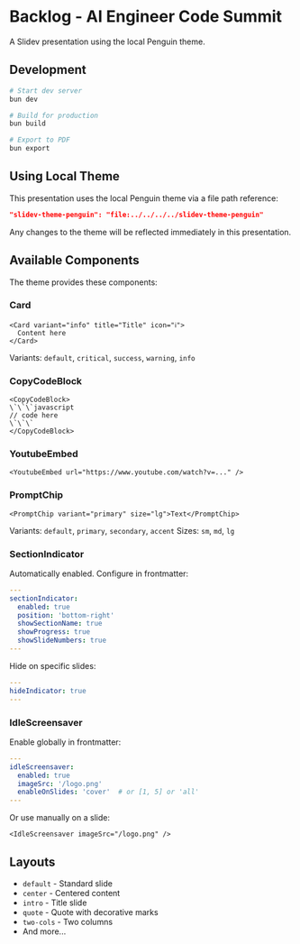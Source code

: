 # Backlog - AI Engineer Code Summit

A Slidev presentation using the local Penguin theme.

## Development

```bash
# Start dev server
bun dev

# Build for production
bun build

# Export to PDF
bun export
```

## Using Local Theme

This presentation uses the local Penguin theme via a file path reference:
```json
"slidev-theme-penguin": "file:../../../../slidev-theme-penguin"
```

Any changes to the theme will be reflected immediately in this presentation.

## Available Components

The theme provides these components:

### Card
```vue
<Card variant="info" title="Title" icon="ℹ️">
  Content here
</Card>
```
Variants: `default`, `critical`, `success`, `warning`, `info`

### CopyCodeBlock
```vue
<CopyCodeBlock>
\`\`\`javascript
// code here
\`\`\`
</CopyCodeBlock>
```

### YoutubeEmbed
```vue
<YoutubeEmbed url="https://www.youtube.com/watch?v=..." />
```

### PromptChip
```vue
<PromptChip variant="primary" size="lg">Text</PromptChip>
```
Variants: `default`, `primary`, `secondary`, `accent`
Sizes: `sm`, `md`, `lg`

### SectionIndicator
Automatically enabled. Configure in frontmatter:
```yaml
---
sectionIndicator:
  enabled: true
  position: 'bottom-right'
  showSectionName: true
  showProgress: true
  showSlideNumbers: true
---
```

Hide on specific slides:
```yaml
---
hideIndicator: true
---
```

### IdleScreensaver
Enable globally in frontmatter:
```yaml
---
idleScreensaver:
  enabled: true
  imageSrc: '/logo.png'
  enableOnSlides: 'cover'  # or [1, 5] or 'all'
---
```

Or use manually on a slide:
```vue
<IdleScreensaver imageSrc="/logo.png" />
```

## Layouts

- `default` - Standard slide
- `center` - Centered content
- `intro` - Title slide
- `quote` - Quote with decorative marks
- `two-cols` - Two columns
- And more...
